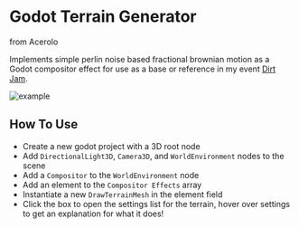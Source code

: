 # Godot Terrain Generator
from Acerolo

Implements simple perlin noise based fractional brownian motion as a Godot compositor effect for use as a base or reference in my event [Dirt Jam](https://itch.io/jam/acerola-dirt-jam/).

![example](./example.png)

## How To Use

* Create a new godot project with a 3D root node
* Add `DirectionalLight3D`, `Camera3D`, and `WorldEnvironment` nodes to the scene
* Add a `Compositor` to the `WorldEnvironment` node
* Add an element to the `Compositor Effects` array
* Instantiate a new `DrawTerrainMesh` in the element field
* Click the box to open the settings list for the terrain, hover over settings to get an explanation for what it does!
